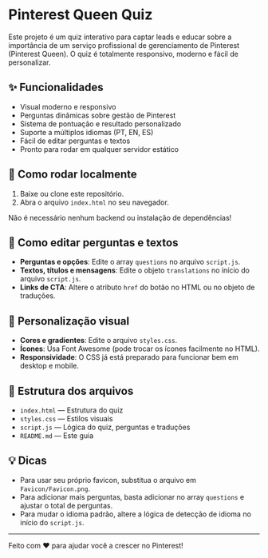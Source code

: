 # Pinterest Queen Quiz

Este projeto é um quiz interativo para captar leads e educar sobre a importância de um serviço profissional de gerenciamento de Pinterest (Pinterest Queen). O quiz é totalmente responsivo, moderno e fácil de personalizar.

## ✨ Funcionalidades
- Visual moderno e responsivo
- Perguntas dinâmicas sobre gestão de Pinterest
- Sistema de pontuação e resultado personalizado
- Suporte a múltiplos idiomas (PT, EN, ES)
- Fácil de editar perguntas e textos
- Pronto para rodar em qualquer servidor estático

## 🚀 Como rodar localmente
1. Baixe ou clone este repositório.
2. Abra o arquivo `index.html` no seu navegador.

Não é necessário nenhum backend ou instalação de dependências!

## 📝 Como editar perguntas e textos
- **Perguntas e opções**: Edite o array `questions` no arquivo `script.js`.
- **Textos, títulos e mensagens**: Edite o objeto `translations` no início do arquivo `script.js`.
- **Links de CTA**: Altere o atributo `href` do botão no HTML ou no objeto de traduções.

## 🎨 Personalização visual
- **Cores e gradientes**: Edite o arquivo `styles.css`.
- **Ícones**: Usa Font Awesome (pode trocar os ícones facilmente no HTML).
- **Responsividade**: O CSS já está preparado para funcionar bem em desktop e mobile.

## 📁 Estrutura dos arquivos
- `index.html` — Estrutura do quiz
- `styles.css` — Estilos visuais
- `script.js` — Lógica do quiz, perguntas e traduções
- `README.md` — Este guia

## 💡 Dicas
- Para usar seu próprio favicon, substitua o arquivo em `Favicon/Favicon.png`.
- Para adicionar mais perguntas, basta adicionar no array `questions` e ajustar o total de perguntas.
- Para mudar o idioma padrão, altere a lógica de detecção de idioma no início do `script.js`.

---

Feito com ❤️ para ajudar você a crescer no Pinterest! 